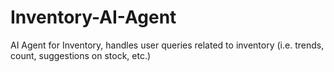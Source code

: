# Inventory-AI-Agent
AI Agent for Inventory, handles user queries related to inventory (i.e. trends, count, suggestions on stock, etc.)
